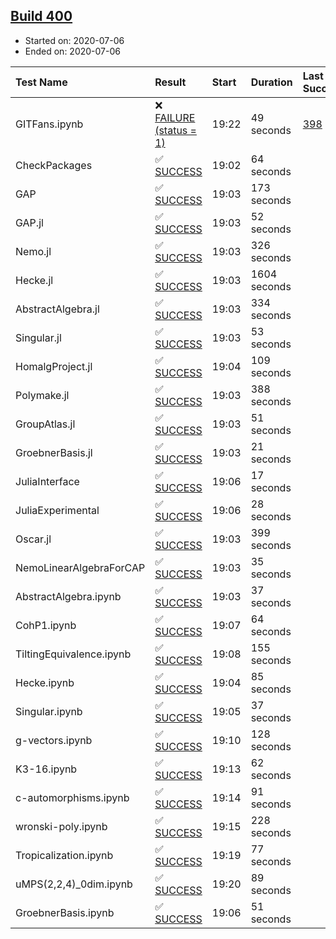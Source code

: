 ## [Build 400](https://oscarci.mathematik.uni-kl.de/job/oscar-stable/400/)

* Started on: 2020-07-06
* Ended on: 2020-07-06

| Test Name    | Result | Start | Duration | Last Success | First Failure |
|:-------------|:-------|:------|:---------|:-------------|:--------------|
| GITFans.ipynb | ❌ [FAILURE (status = 1)](https://oscarci.mathematik.uni-kl.de/job/oscar-stable/400/artifact/logs/build-400/GITFans.ipynb.log) | 19:22 | 49 seconds | [398](https://oscarci.mathematik.uni-kl.de/job/oscar-stable/398/) | [399](https://oscarci.mathematik.uni-kl.de/job/oscar-stable/399/) |
| CheckPackages | ✅ [SUCCESS](https://oscarci.mathematik.uni-kl.de/job/oscar-stable/400/artifact/logs/build-400/CheckPackages.log) | 19:02 | 64 seconds |  |  |
| GAP | ✅ [SUCCESS](https://oscarci.mathematik.uni-kl.de/job/oscar-stable/400/artifact/logs/build-400/GAP.log) | 19:03 | 173 seconds |  |  |
| GAP.jl | ✅ [SUCCESS](https://oscarci.mathematik.uni-kl.de/job/oscar-stable/400/artifact/logs/build-400/GAP.jl.log) | 19:03 | 52 seconds |  |  |
| Nemo.jl | ✅ [SUCCESS](https://oscarci.mathematik.uni-kl.de/job/oscar-stable/400/artifact/logs/build-400/Nemo.jl.log) | 19:03 | 326 seconds |  |  |
| Hecke.jl | ✅ [SUCCESS](https://oscarci.mathematik.uni-kl.de/job/oscar-stable/400/artifact/logs/build-400/Hecke.jl.log) | 19:03 | 1604 seconds |  |  |
| AbstractAlgebra.jl | ✅ [SUCCESS](https://oscarci.mathematik.uni-kl.de/job/oscar-stable/400/artifact/logs/build-400/AbstractAlgebra.jl.log) | 19:03 | 334 seconds |  |  |
| Singular.jl | ✅ [SUCCESS](https://oscarci.mathematik.uni-kl.de/job/oscar-stable/400/artifact/logs/build-400/Singular.jl.log) | 19:03 | 53 seconds |  |  |
| HomalgProject.jl | ✅ [SUCCESS](https://oscarci.mathematik.uni-kl.de/job/oscar-stable/400/artifact/logs/build-400/HomalgProject.jl.log) | 19:04 | 109 seconds |  |  |
| Polymake.jl | ✅ [SUCCESS](https://oscarci.mathematik.uni-kl.de/job/oscar-stable/400/artifact/logs/build-400/Polymake.jl.log) | 19:03 | 388 seconds |  |  |
| GroupAtlas.jl | ✅ [SUCCESS](https://oscarci.mathematik.uni-kl.de/job/oscar-stable/400/artifact/logs/build-400/GroupAtlas.jl.log) | 19:03 | 51 seconds |  |  |
| GroebnerBasis.jl | ✅ [SUCCESS](https://oscarci.mathematik.uni-kl.de/job/oscar-stable/400/artifact/logs/build-400/GroebnerBasis.jl.log) | 19:03 | 21 seconds |  |  |
| JuliaInterface | ✅ [SUCCESS](https://oscarci.mathematik.uni-kl.de/job/oscar-stable/400/artifact/logs/build-400/JuliaInterface.log) | 19:06 | 17 seconds |  |  |
| JuliaExperimental | ✅ [SUCCESS](https://oscarci.mathematik.uni-kl.de/job/oscar-stable/400/artifact/logs/build-400/JuliaExperimental.log) | 19:06 | 28 seconds |  |  |
| Oscar.jl | ✅ [SUCCESS](https://oscarci.mathematik.uni-kl.de/job/oscar-stable/400/artifact/logs/build-400/Oscar.jl.log) | 19:03 | 399 seconds |  |  |
| NemoLinearAlgebraForCAP | ✅ [SUCCESS](https://oscarci.mathematik.uni-kl.de/job/oscar-stable/400/artifact/logs/build-400/NemoLinearAlgebraForCAP.log) | 19:03 | 35 seconds |  |  |
| AbstractAlgebra.ipynb | ✅ [SUCCESS](https://oscarci.mathematik.uni-kl.de/job/oscar-stable/400/artifact/logs/build-400/AbstractAlgebra.ipynb.log) | 19:03 | 37 seconds |  |  |
| CohP1.ipynb | ✅ [SUCCESS](https://oscarci.mathematik.uni-kl.de/job/oscar-stable/400/artifact/logs/build-400/CohP1.ipynb.log) | 19:07 | 64 seconds |  |  |
| TiltingEquivalence.ipynb | ✅ [SUCCESS](https://oscarci.mathematik.uni-kl.de/job/oscar-stable/400/artifact/logs/build-400/TiltingEquivalence.ipynb.log) | 19:08 | 155 seconds |  |  |
| Hecke.ipynb | ✅ [SUCCESS](https://oscarci.mathematik.uni-kl.de/job/oscar-stable/400/artifact/logs/build-400/Hecke.ipynb.log) | 19:04 | 85 seconds |  |  |
| Singular.ipynb | ✅ [SUCCESS](https://oscarci.mathematik.uni-kl.de/job/oscar-stable/400/artifact/logs/build-400/Singular.ipynb.log) | 19:05 | 37 seconds |  |  |
| g-vectors.ipynb | ✅ [SUCCESS](https://oscarci.mathematik.uni-kl.de/job/oscar-stable/400/artifact/logs/build-400/g-vectors.ipynb.log) | 19:10 | 128 seconds |  |  |
| K3-16.ipynb | ✅ [SUCCESS](https://oscarci.mathematik.uni-kl.de/job/oscar-stable/400/artifact/logs/build-400/K3-16.ipynb.log) | 19:13 | 62 seconds |  |  |
| c-automorphisms.ipynb | ✅ [SUCCESS](https://oscarci.mathematik.uni-kl.de/job/oscar-stable/400/artifact/logs/build-400/c-automorphisms.ipynb.log) | 19:14 | 91 seconds |  |  |
| wronski-poly.ipynb | ✅ [SUCCESS](https://oscarci.mathematik.uni-kl.de/job/oscar-stable/400/artifact/logs/build-400/wronski-poly.ipynb.log) | 19:15 | 228 seconds |  |  |
| Tropicalization.ipynb | ✅ [SUCCESS](https://oscarci.mathematik.uni-kl.de/job/oscar-stable/400/artifact/logs/build-400/Tropicalization.ipynb.log) | 19:19 | 77 seconds |  |  |
| uMPS(2,2,4)_0dim.ipynb | ✅ [SUCCESS](https://oscarci.mathematik.uni-kl.de/job/oscar-stable/400/artifact/logs/build-400/uMPS-2-2-4-_0dim.ipynb.log) | 19:20 | 89 seconds |  |  |
| GroebnerBasis.ipynb | ✅ [SUCCESS](https://oscarci.mathematik.uni-kl.de/job/oscar-stable/400/artifact/logs/build-400/GroebnerBasis.ipynb.log) | 19:06 | 51 seconds |  |  |
